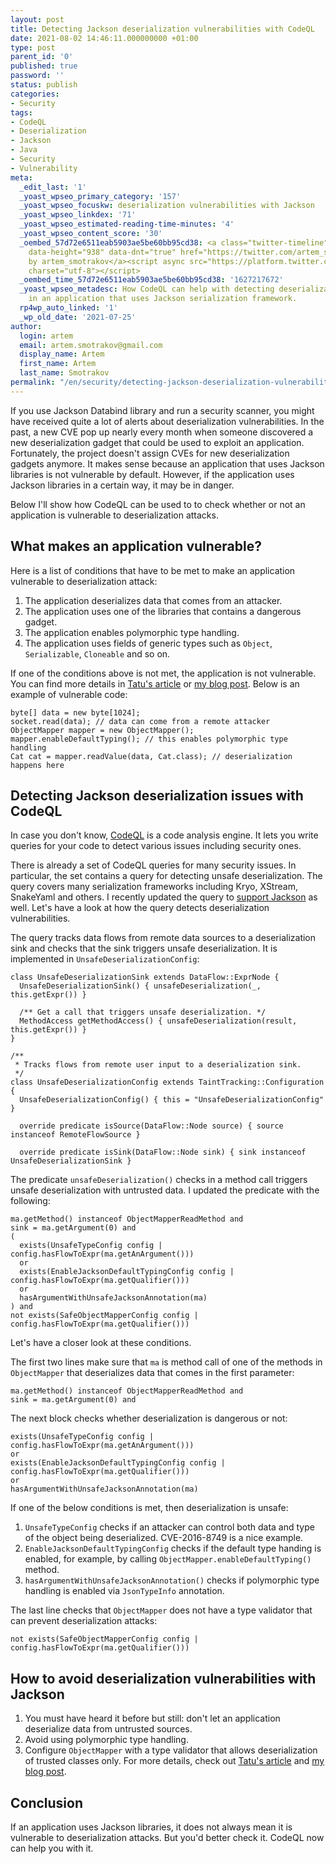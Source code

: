 ```yaml
---
layout: post
title: Detecting Jackson deserialization vulnerabilities with CodeQL
date: 2021-08-02 14:46:11.000000000 +01:00
type: post
parent_id: '0'
published: true
password: ''
status: publish
categories:
- Security
tags:
- CodeQL
- Deserialization
- Jackson
- Java
- Security
- Vulnerability
meta:
  _edit_last: '1'
  _yoast_wpseo_primary_category: '157'
  _yoast_wpseo_focuskw: deserialization vulnerabilities with Jackson
  _yoast_wpseo_linkdex: '71'
  _yoast_wpseo_estimated-reading-time-minutes: '4'
  _yoast_wpseo_content_score: '30'
  _oembed_57d72e6511eab5903ae5be60bb95cd38: <a class="twitter-timeline" data-width="625"
    data-height="938" data-dnt="true" href="https://twitter.com/artem_smotrakov?ref_src=twsrc%5Etfw">Tweets
    by artem_smotrakov</a><script async src="https://platform.twitter.com/widgets.js"
    charset="utf-8"></script>
  _oembed_time_57d72e6511eab5903ae5be60bb95cd38: '1627217672'
  _yoast_wpseo_metadesc: How CodeQL can help with detecting deserialization vulnerabilities
    in an application that uses Jackson serialization framework.
  rp4wp_auto_linked: '1'
  _wp_old_date: '2021-07-25'
author:
  login: artem
  email: artem.smotrakov@gmail.com
  display_name: Artem
  first_name: Artem
  last_name: Smotrakov
permalink: "/en/security/detecting-jackson-deserialization-vulnerabilities-with-codeql.html"
---
```

<!-- wp:paragraph -->

If you use Jackson Databind library and run a security scanner, you might have received quite a lot of alerts about deserialization vulnerabilities. In the past, a new CVE pop up nearly every month when someone discovered a new deserialization gadget that could be used to exploit an application. Fortunately, the project doesn't assign CVEs for new deserialization gadgets anymore. It makes sense because an application that uses Jackson libraries is not vulnerable by default. However, if the application uses Jackson libraries in a certain way, it may be in danger.

<!-- /wp:paragraph -->

<!-- wp:paragraph -->

Below I'll show how CodeQL can be used to to check whether or not an application is vulnerable to deserialization attacks.

<!-- /wp:paragraph -->

<!-- wp:more -->  
<!--more-->  
<!-- /wp:more -->

<!-- wp:heading -->

## What makes an application vulnerable?

<!-- /wp:heading -->

<!-- wp:paragraph -->

Here is a list of conditions that have to be met to make an application vulnerable to deserialization attack:

<!-- /wp:paragraph -->

<!-- wp:list {"ordered":true} -->

1. The application deserializes data that comes from an attacker.
2. The application uses one of the libraries that contains a dangerous gadget.
3. The application enables polymorphic type handling.
4. The application uses fields of generic types such as `Object`, `Serializable`, `Cloneable` and so on.

<!-- /wp:list -->

<!-- wp:paragraph -->

If one of the conditions above is not met, the application is not vulnerable. You can find more details in [Tatu's article](https://cowtowncoder.medium.com/on-jackson-cves-dont-panic-here-is-what-you-need-to-know-54cd0d6e8062) or [my blog post](https://blog.gypsyengineer.com/en/security/safer-deserialization-with-new-jackson.html). Below is an example of vulnerable code:

<!-- /wp:paragraph -->

<!-- wp:code {"className":"console"} -->

```
byte[] data = new byte[1024];
socket.read(data); // data can come from a remote attacker
ObjectMapper mapper = new ObjectMapper();
mapper.enableDefaultTyping(); // this enables polymorphic type handling
Cat cat = mapper.readValue(data, Cat.class); // deserialization happens here
```

<!-- /wp:code -->

<!-- wp:heading -->

## Detecting Jackson deserialization issues with CodeQL

<!-- /wp:heading -->

<!-- wp:paragraph -->

In case you don't know, [CodeQL](https://securitylab.github.com/tools/codeql) is a code analysis engine. It lets you write queries for your code to detect various issues including security ones.

<!-- /wp:paragraph -->

<!-- wp:paragraph -->

There is already a set of CodeQL queries for many security issues. In particular, the set contains a query for detecting unsafe deserialization. The query covers many serialization frameworks including Kryo, XStream, SnakeYaml and others. I recently updated the query to [support Jackson](https://github.com/github/codeql/pull/5900) as well. Let's have a look at how the query detects deserialization vulnerabilities.

<!-- /wp:paragraph -->

<!-- wp:paragraph -->

The query tracks data flows from remote data sources to a deserialization sink and checks that the sink triggers unsafe deserialization. It is implemented in `UnsafeDeserializationConfig`:

<!-- /wp:paragraph -->

<!-- wp:code {"className":"console"} -->

```
class UnsafeDeserializationSink extends DataFlow::ExprNode {
  UnsafeDeserializationSink() { unsafeDeserialization(_, this.getExpr()) }

  /** Get a call that triggers unsafe deserialization. */
  MethodAccess getMethodAccess() { unsafeDeserialization(result, this.getExpr()) }
}

/**
 * Tracks flows from remote user input to a deserialization sink.
 */
class UnsafeDeserializationConfig extends TaintTracking::Configuration {
  UnsafeDeserializationConfig() { this = "UnsafeDeserializationConfig" }

  override predicate isSource(DataFlow::Node source) { source instanceof RemoteFlowSource }

  override predicate isSink(DataFlow::Node sink) { sink instanceof UnsafeDeserializationSink }
```

<!-- /wp:code -->

<!-- wp:paragraph -->

The predicate `unsafeDeserialization()` checks in a method call triggers unsafe deserialization with untrusted data. I updated the predicate with the following:

<!-- /wp:paragraph -->

<!-- wp:code {"className":"console"} -->

```
ma.getMethod() instanceof ObjectMapperReadMethod and
sink = ma.getArgument(0) and
(
  exists(UnsafeTypeConfig config | config.hasFlowToExpr(ma.getAnArgument()))
  or
  exists(EnableJacksonDefaultTypingConfig config | config.hasFlowToExpr(ma.getQualifier()))
  or
  hasArgumentWithUnsafeJacksonAnnotation(ma)
) and
not exists(SafeObjectMapperConfig config | config.hasFlowToExpr(ma.getQualifier()))
```

<!-- /wp:code -->

<!-- wp:paragraph -->

Let's have a closer look at these conditions.

<!-- /wp:paragraph -->

<!-- wp:paragraph -->

The first two lines make sure that `ma` is method call of one of the methods in `ObjectMapper` that deserializes data that comes in the first parameter:

<!-- /wp:paragraph -->

<!-- wp:code {"className":"console"} -->

```
ma.getMethod() instanceof ObjectMapperReadMethod and
sink = ma.getArgument(0) and
```

<!-- /wp:code -->

<!-- wp:paragraph -->

The next block checks whether deserialization is dangerous or not:

<!-- /wp:paragraph -->

<!-- wp:code {"className":"console"} -->

```
exists(UnsafeTypeConfig config | config.hasFlowToExpr(ma.getAnArgument()))
or
exists(EnableJacksonDefaultTypingConfig config | config.hasFlowToExpr(ma.getQualifier()))
or
hasArgumentWithUnsafeJacksonAnnotation(ma)
```

<!-- /wp:code -->

<!-- wp:paragraph -->

If one of the below conditions is met, then deserialization is unsafe:

<!-- /wp:paragraph -->

<!-- wp:list {"ordered":true} -->

1. `UnsafeTypeConfig` checks if an attacker can control both data and type of the object being deserialized. CVE-2016-8749 is a nice example.
2. `EnableJacksonDefaultTypingConfig` checks if the default type handing is enabled, for example, by calling `ObjectMapper.enableDefaultTyping()` method.
3. `hasArgumentWithUnsafeJacksonAnnotation()` checks if polymorphic type handling is enabled via `JsonTypeInfo` annotation.

<!-- /wp:list -->

<!-- wp:paragraph -->

The last line checks that `ObjectMapper` does not have a type validator that can prevent deserialization attacks:

<!-- /wp:paragraph -->

<!-- wp:code {"className":"console"} -->

```
not exists(SafeObjectMapperConfig config | config.hasFlowToExpr(ma.getQualifier()))
```

<!-- /wp:code -->

<!-- wp:heading -->

## How to avoid deserialization vulnerabilities with Jackson

<!-- /wp:heading -->

<!-- wp:list {"ordered":true} -->

1. You must have heard it before but still: don't let an application deserialize data from untrusted sources.
2. Avoid using polymorphic type handling.
3. Configure `ObjectMapper` with a type validator that allows deserialization of trusted classes only. For more details, check out [Tatu's article](https://cowtowncoder.medium.com/jackson-2-10-features-cd880674d8a2) and [my blog post](https://blog.gypsyengineer.com/en/security/safer-deserialization-with-new-jackson.html).

<!-- /wp:list -->

<!-- wp:heading -->

## Conclusion

<!-- /wp:heading -->

<!-- wp:paragraph -->

If an application uses Jackson libraries, it does not always mean it is vulnerable to deserialization attacks. But you'd better check it. CodeQL now can help you with it.

<!-- /wp:paragraph -->

